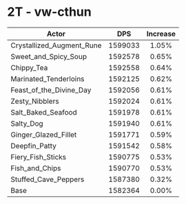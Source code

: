 # 2T - vw-cthun
| Actor | DPS | Increase |
|---|:---:|:---:|
|Crystallized_Augment_Rune|1599033|1.05%|
|Sweet_and_Spicy_Soup|1592578|0.65%|
|Chippy_Tea|1592558|0.64%|
|Marinated_Tenderloins|1592125|0.62%|
|Feast_of_the_Divine_Day|1592056|0.61%|
|Zesty_Nibblers|1592024|0.61%|
|Salt_Baked_Seafood|1591978|0.61%|
|Salty_Dog|1591940|0.61%|
|Ginger_Glazed_Fillet|1591771|0.59%|
|Deepfin_Patty|1591542|0.58%|
|Fiery_Fish_Sticks|1590775|0.53%|
|Fish_and_Chips|1590770|0.53%|
|Stuffed_Cave_Peppers|1587380|0.32%|
|Base|1582364|0.00%|
